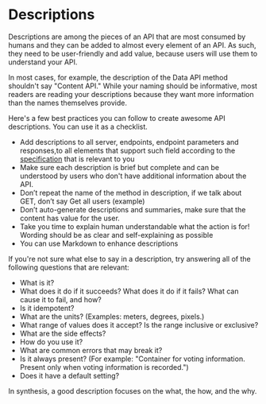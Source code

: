# Descriptions

Descriptions are among the pieces of an API that are most consumed by humans
and they can be added to almost every element of an API.
As such, they need to be user-friendly and add value, because users will use them to understand your API.

In most cases, for example, the description of the Data API method shouldn't say "Content API."
While your naming should be informative, most readers are reading your descriptions because they want more information than the names themselves provide.

Here's a few best practices you can follow to create awesome API descriptions.
You can use it as a checklist.

- Add descriptions to all server, endpoints, endpoint parameters and responses,to all elements that support such field according to the [specification](https://swagger.io/specification/) that is relevant to you
- Make sure each description is brief but complete and can be understood by users who don't have additional information about the API.
- Don’t repeat the name of the method in description, if we talk about GET, don’t say Get all users (example)
- Don’t auto-generate descriptions and summaries, make sure that the content has value for the user.
- Take you time to explain human understandable what the action is for!
Wording should be as clear and self-explaining as possible
- You can use Markdown to enhance descriptions

If you're not sure what else to say in a description, try answering all of the following questions that are relevant:

- What is it?
- What does it do if it succeeds? What does it do if it fails? What can cause it to fail, and how?
- Is it idempotent?
- What are the units? (Examples: meters, degrees, pixels.)
- What range of values does it accept? Is the range inclusive or exclusive?
- What are the side effects?
- How do you use it?
- What are common errors that may break it?
- Is it always present? (For example: "Container for voting information. Present only when voting information is recorded.")
- Does it have a default setting?

In synthesis, a good description focuses on the what, the how, and the why.
